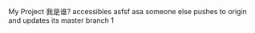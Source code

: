 My Project
我是谁?
accessibles
asfsf
asa
someone else pushes to origin and updates its master branch 1
